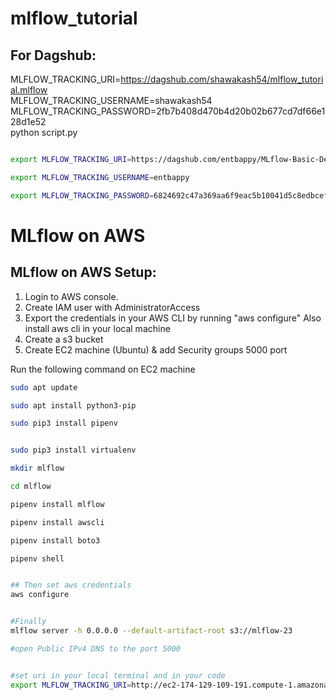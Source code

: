 # mlflow_tutorial


## For Dagshub:

MLFLOW_TRACKING_URI=https://dagshub.com/shawakash54/mlflow_tutorial.mlflow \
MLFLOW_TRACKING_USERNAME=shawakash54 \
MLFLOW_TRACKING_PASSWORD=2fb7b408d470b4d20b02b677cd7df66e128d1e52 \
python script.py



```bash

export MLFLOW_TRACKING_URI=https://dagshub.com/entbappy/MLflow-Basic-Demo.mlflow

export MLFLOW_TRACKING_USERNAME=entbappy 

export MLFLOW_TRACKING_PASSWORD=6824692c47a369aa6f9eac5b10041d5c8edbcef0


```


# MLflow on AWS

## MLflow on AWS Setup:

1. Login to AWS console.
2. Create IAM user with AdministratorAccess
3. Export the credentials in your AWS CLI by running "aws configure"
Also install aws cli in your local machine
4. Create a s3 bucket
5. Create EC2 machine (Ubuntu) & add Security groups 5000 port

Run the following command on EC2 machine
```bash
sudo apt update

sudo apt install python3-pip

sudo pip3 install pipenv


sudo pip3 install virtualenv

mkdir mlflow

cd mlflow

pipenv install mlflow

pipenv install awscli

pipenv install boto3

pipenv shell


## Then set aws credentials
aws configure


#Finally 
mlflow server -h 0.0.0.0 --default-artifact-root s3://mlflow-23

#open Public IPv4 DNS to the port 5000


#set uri in your local terminal and in your code 
export MLFLOW_TRACKING_URI=http://ec2-174-129-109-191.compute-1.amazonaws.com:5000/
```

